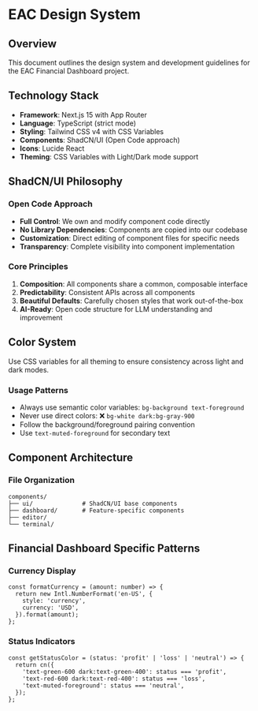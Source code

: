 # EAC Design System

## Overview
This document outlines the design system and development guidelines for the EAC Financial Dashboard project.

## Technology Stack
- **Framework**: Next.js 15 with App Router
- **Language**: TypeScript (strict mode)
- **Styling**: Tailwind CSS v4 with CSS Variables
- **Components**: ShadCN/UI (Open Code approach)
- **Icons**: Lucide React
- **Theming**: CSS Variables with Light/Dark mode support

## ShadCN/UI Philosophy

### Open Code Approach
- **Full Control**: We own and modify component code directly
- **No Library Dependencies**: Components are copied into our codebase
- **Customization**: Direct editing of component files for specific needs
- **Transparency**: Complete visibility into component implementation

### Core Principles
1. **Composition**: All components share a common, composable interface
2. **Predictability**: Consistent APIs across all components
3. **Beautiful Defaults**: Carefully chosen styles that work out-of-the-box
4. **AI-Ready**: Open code structure for LLM understanding and improvement

## Color System
Use CSS variables for all theming to ensure consistency across light and dark modes.

### Usage Patterns
- Always use semantic color variables: `bg-background text-foreground`
- Never use direct colors: ❌ `bg-white dark:bg-gray-900`
- Follow the background/foreground pairing convention
- Use `text-muted-foreground` for secondary text

## Component Architecture

### File Organization
```
components/
├── ui/              # ShadCN/UI base components
├── dashboard/       # Feature-specific components
├── editor/
└── terminal/
```

## Financial Dashboard Specific Patterns

### Currency Display
```tsx
const formatCurrency = (amount: number) => {
  return new Intl.NumberFormat('en-US', {
    style: 'currency',
    currency: 'USD',
  }).format(amount);
};
```

### Status Indicators
```tsx
const getStatusColor = (status: 'profit' | 'loss' | 'neutral') => {
  return cn({
    'text-green-600 dark:text-green-400': status === 'profit',
    'text-red-600 dark:text-red-400': status === 'loss',
    'text-muted-foreground': status === 'neutral',
  });
};
```
